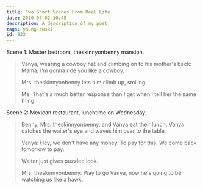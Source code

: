 ```yaml
---
title: Two Short Scenes From Real Life
date: 2010-07-02 10:45
description: A description of my post.
tags: young-ruski
id: 833
---
```

Scene 1:  Master bedroom, theskinnyonbenny mansion.

<blockquote>Vanya, wearing a cowboy hat and climbing on to his mother's back:  Mama, I'm gonna ride you like a cowboy.

Mrs. theskinnyonbenny lets him climb up, smiling.

Me:  That's a much better response than I get when I tell her the same thing.</blockquote>

Scene 2:  Mexican restaurant, lunchtime on Wednesday.

<blockquote>Benny, Mrs. theskinnyonbenny, and Vanya eat their lunch.  Vanya catches the waiter's eye and waves him over to the table.

Vanya:  Hey, we don't have any money.  To pay for this.  We come back tomorrow to pay.

Waiter just gives puzzled look.

Mrs. theskinnyonbenny:  Way to go Vanya, now he's going to be watching us like a hawk.</blockquote>